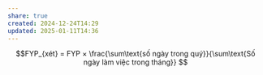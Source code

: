 ```yaml
---
share: true
created: 2024-12-24T14:29
updated: 2025-01-11T14:36
---
```

$$FYP_{xét} =  FYP × \frac{\sum\text{số ngày trong quý}}{\sum\text{Số ngày làm việc trong tháng}}  $$